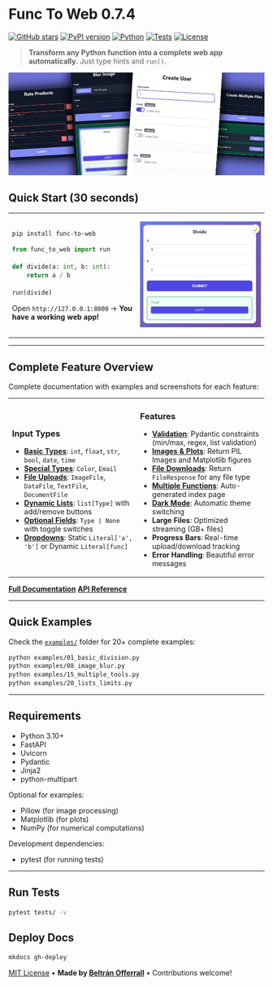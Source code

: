 # Func To Web 0.7.4

[![GitHub stars](https://img.shields.io/github/stars/offerrall/FuncToWeb?style=social)](https://github.com/offerrall/FuncToWeb/stargazers)
[![PyPI version](https://img.shields.io/pypi/v/func-to-web.svg)](https://pypi.org/project/func-to-web/)
[![Python](https://img.shields.io/badge/python-3.10+-blue.svg)](https://www.python.org/downloads/)
[![Tests](https://img.shields.io/badge/tests-454%20passing-brightgreen.svg)](tests/)
[![License](https://img.shields.io/badge/license-MIT-blue.svg)](LICENSE)

> **Transform any Python function into a complete web app automatically.** Just type hints and `run()`.

![func-to-web Demo](docs/images/functoweb.jpg)

## Quick Start (30 seconds)

<table>
<tr>
<td width="50%">

```bash
pip install func-to-web
```

```python
from func_to_web import run

def divide(a: int, b: int):
    return a / b

run(divide)
```

Open `http://127.0.0.1:8000` → **You have a working web app!**

</td>
<td width="50%">

![Demo](docs/images/quick.jpeg)

</td>
</tr>
</table>

---

## Complete Feature Overview

Complete documentation with examples and screenshots for each feature:

<table>
<tr>
<td width="50%">

### **Input Types**
- **[Basic Types](https://offerrall.github.io/FuncToWeb/types/)**: `int`, `float`, `str`, `bool`, `date`, `time`
- **[Special Types](https://offerrall.github.io/FuncToWeb/types/)**: `Color`, `Email`
- **[File Uploads](https://offerrall.github.io/FuncToWeb/files/)**: `ImageFile`, `DataFile`, `TextFile`, `DocumentFile`
- **[Dynamic Lists](https://offerrall.github.io/FuncToWeb/lists/)**: `list[Type]` with add/remove buttons
- **[Optional Fields](https://offerrall.github.io/FuncToWeb/optional/)**: `Type | None` with toggle switches
- **[Dropdowns](https://offerrall.github.io/FuncToWeb/dropdowns/)**: Static `Literal['a', 'b']` or Dynamic `Literal[func]`

</td>
<td width="50%">

### **Features**
- **[Validation](https://offerrall.github.io/FuncToWeb/constraints/)**: Pydantic constraints (min/max, regex, list validation)
- **[Images & Plots](https://offerrall.github.io/FuncToWeb/images/)**: Return PIL Images and Matplotlib figures
- **[File Downloads](https://offerrall.github.io/FuncToWeb/downloads/)**: Return `FileResponse` for any file type
- **[Multiple Functions](https://offerrall.github.io/FuncToWeb/multiple/)**: Auto-generated index page
- **[Dark Mode](https://offerrall.github.io/FuncToWeb/dark-mode/)**: Automatic theme switching
- **Large Files**: Optimized streaming (GB+ files)
- **Progress Bars**: Real-time upload/download tracking
- **Error Handling**: Beautiful error messages

</td>
</tr>
</table>

**[Full Documentation](https://offerrall.github.io/FuncToWeb)** 
**[API Reference](https://offerrall.github.io/FuncToWeb/api/)**

---

## Quick Examples

Check the [`examples/`](examples/) folder for 20+ complete examples:

```bash
python examples/01_basic_division.py
python examples/08_image_blur.py
python examples/15_multiple_tools.py
python examples/20_lists_limits.py
```

---

## Requirements

- Python 3.10+
- FastAPI
- Uvicorn
- Pydantic
- Jinja2
- python-multipart

Optional for examples:
- Pillow (for image processing)
- Matplotlib (for plots)
- NumPy (for numerical computations)

Development dependencies:
- pytest (for running tests)

---

## Run Tests

```bash
pytest tests/ -v
```

## Deploy Docs

```bash
mkdocs gh-deploy
```

[MIT License](LICENSE) • **Made by [Beltrán Offerrall](https://github.com/offerrall)** • Contributions welcome!